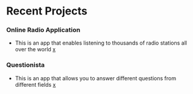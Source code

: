 # Recent Projects

###  Online Radio Application
 - This is an app that enables listening to thousands of radio stations all over the world [x](https://github.com/jmnyarega/online-radio)

###  Questionista
 - This is an app that allows you to answer different questions from different fields [x](https://github.com/jmnyarega/online-radio)
